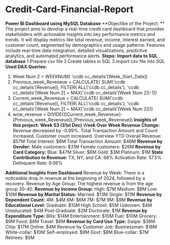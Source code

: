 # Credit-Card-Financial-Report
**Power BI Dashboard using MySQL Database**
**Objectibe of the Project: **
The project aims to develop a real-time credit card dashboard that provides stakeholders with actionable insights into key performance metrics and trends. It will display metrics like total revenue, income, interest earned, and customer count, segmented by demographics and usage patterns. Features include real-time data integration, detailed visualizations, predictive analytics, and automated performance alerts.
**Steps:**
**Import data to SQL database**
1.Prepare csv file
2.Create tables in SQL
3.import csv file into SQL
**Used DAX Queries:**
1) Week Num 2 = WEEKNUM( 'ccdb cc_details'[Week_Start_Date])
2) Previous_week_Reveneue = CALCULATE(
SUM('ccdb cc_details'[Revenue]),
FILTER(
ALL('ccdb cc_details'),
'ccdb cc_details'[Week Num 2] = MAX('ccdb cc_details'[Week Num 2])-1))
3) Current_week_Reveneue = CALCULATE(
SUM('ccdb cc_details'[Revenue]),
FILTER(
 ALL('ccdb cc_details'),
 'ccdb cc_details'[Week Num 2] = MAX('ccdb cc_details'[Week Num 2])))
4) wow_revenue = DIVIDE(([Current_week_Reveneue]-[Previous_week_Reveneue]),[Previous_week_Reveneue])
**Insights of this project:**
**Week 53 (31st Dec)**
W**eek Over Week Revenue Change:**
Revenue decreased by -0.99%.
Total Transaction Amount and Count increased.
Customer count increased.
Overview YTD
Overall Revenue: $57M
Total Interest: $8M
Total Transaction Amount: $46M
**Revenue by Gender:**
Male customers: $31M
Female customers: $26M
**Revenue by Card Category:**
Blue: $47M
Silver: $6M
Gold: $3M
Platinum: $1M
**State Contribution to Revenue:**
TX, NY, and CA: 68%
Activation Rate: 57.5%
Delinquent Rate: 6.06%

**Additional Insights from Dashboard**
Revenue by Week: There is a noticeable drop in revenue at the beginning of 2024, followed by a recovery.
Revenue by Age Group: The highest revenue is from the age group 30-40.
**Revenue by Income Group:**
High: $7M
Medium: $8M
Low: $10M
**Revenue by Marital Status:**
Married: $13M
Single: $11M
**Revenue by Dependent Count:**
4M: $4M
6M: $6M
7M: $7M
9M: $9M
**Revenue by Educational Level:**
Graduate: $10M
High School: $5M
Unknown: $4M
Uneducated: $4M
Post-Graduate: $2M
Doctorate: $1M
**Revenue by Expenditure Type:**
Bills: $14M
Entertainment: $10M
Fuel: $10M
Grocery: $9M
Food: $8M
Travel: $6M
**Revenue by Card Use Type:**
Swipe: $36M
Chip: $17M
Online: $4M
Revenue by Customer Job:
Businessman: $18M
White-collar: $10M
Self-employed: $9M
Govt: $8M
Blue-collar: $7M
Retirees: $5M
